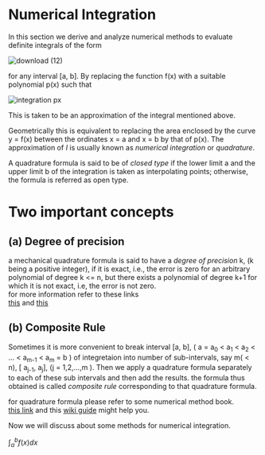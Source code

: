 # __Numerical Integration__



 In this section  we derive and analyze numerical methods to evaluate definite integrals of the form
 
![download (12)](https://user-images.githubusercontent.com/77840111/151663066-f5cd1010-08be-4f3a-886f-2eb0ee2bef92.png)

for any interval [a, b]. By replacing the function f(x) with a suitable polynomial p(x) such that 

![integration px](https://user-images.githubusercontent.com/77840111/151791506-cc8796b6-8a2d-45c2-8067-e19a2613c3e9.png)

This is taken to be an approximation of the integral mentioned above.  

Geometrically this is equivalent to replacing the area enclosed by the curve y = f(x) between the ordinates x = a and x = b by that of p(x).
The approximation of _I_ is usually known as _numerical integration_ or _quadrature_. 

A quadrature formula is said to be of _closed type_ if the  lower limit a and the upper limit b of the integration is taken as interpolating points;
otherwise, the formula is referred as open type.  

  
  # Two important concepts
  ## __(a) Degree of precision__
   a mechanical quadrature formula is said to have a _degree of precision_ k, (k being a positive integer), if it is exact, i.e., the error is zero for an arbitrary polynomial of degree  k <= n, but there exists a polynomial of degree k+1 for which it is not exact, i.e, the error is not zero.   
   for more information refer to these links  
   [this](https://ahmedbadary.github.io/work_files/school/128a/4_3) and [this](https://www.unioviedo.es/compnum/labs/new/08_integration.html)
  
  
  
  ## __(b) Composite Rule__
  
  Sometimes it is more convenient to break interval [a, b], ( a = a<sub>0</sub> < a<sub>1</sub> < a<sub>2</sub> < ... < a<sub>m-1</sub> < a<sub>m</sub> = b ) of integretaion into number of sub-intervals, say m( < n), [ a<sub>j-1</sub>, a<sub>j</sub>], (j = 1,2,...,m ). Then we apply a quadrature formula separately to each of these sub intervals and then add the results. the formula thus obtained is called _composite rule_ corresponding to that quadrature formula.  
    
 for quadrature formula please refer to some numerical method book.  
 [this link](https://www.theochem.ru.nl/~pwormer/Knowino/knowino.org/wiki/Legendre-Gauss_Quadrature_formula.html#:~:text=The%20Legendre%2DGauss%20quadrature%20formula%20is%20a%20special%20case%20of,of%20the%20interval%20of%20integration. ) and this [wiki guide](https://en.wikipedia.org/wiki/Gauss%E2%80%93Legendre_quadrature) might help you.
 
 
 
 Now we will discuss about some methods for numerical integration. 

 $\int_a^b f(x) dx$ 
